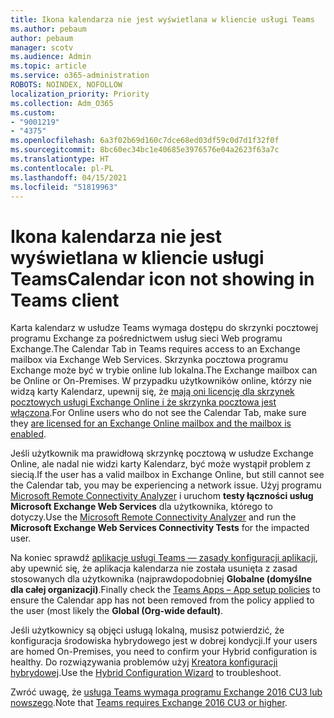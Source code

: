 ```yaml
---
title: Ikona kalendarza nie jest wyświetlana w kliencie usługi Teams
ms.author: pebaum
author: pebaum
manager: scotv
ms.audience: Admin
ms.topic: article
ms.service: o365-administration
ROBOTS: NOINDEX, NOFOLLOW
localization_priority: Priority
ms.collection: Adm_O365
ms.custom:
- "9001219"
- "4375"
ms.openlocfilehash: 6a3f02b69d160c7dce68ed03df59c0d7d1f32f0f
ms.sourcegitcommit: 8bc60ec34bc1e40685e3976576e04a2623f63a7c
ms.translationtype: HT
ms.contentlocale: pl-PL
ms.lasthandoff: 04/15/2021
ms.locfileid: "51819963"
---
```

# <a name="calendar-icon-not-showing-in-teams-client"></a><span data-ttu-id="0b94d-102">Ikona kalendarza nie jest wyświetlana w kliencie usługi Teams</span><span class="sxs-lookup"><span data-stu-id="0b94d-102">Calendar icon not showing in Teams client</span></span>

<span data-ttu-id="0b94d-103">Karta kalendarz w usłudze Teams wymaga dostępu do skrzynki pocztowej programu Exchange za pośrednictwem usług sieci Web programu Exchange.</span><span class="sxs-lookup"><span data-stu-id="0b94d-103">The Calendar Tab in Teams requires access to an Exchange mailbox via Exchange Web Services.</span></span> <span data-ttu-id="0b94d-104">Skrzynka pocztowa programu Exchange może być w trybie online lub lokalna.</span><span class="sxs-lookup"><span data-stu-id="0b94d-104">The Exchange mailbox can be Online or On-Premises.</span></span> <span data-ttu-id="0b94d-105">W przypadku użytkowników online, którzy nie widzą karty Kalendarz, upewnij się, że [mają oni licencję dla skrzynek pocztowych usługi Exchange Online i że skrzynka pocztowa jest włączona](https://docs.microsoft.com/exchange/recipients-in-exchange-online/create-user-mailboxes).</span><span class="sxs-lookup"><span data-stu-id="0b94d-105">For Online users who do not see the Calendar Tab, make sure they [are licensed for an Exchange Online mailbox and the mailbox is enabled](https://docs.microsoft.com/exchange/recipients-in-exchange-online/create-user-mailboxes).</span></span>

<span data-ttu-id="0b94d-106">Jeśli użytkownik ma prawidłową skrzynkę pocztową w usłudze Exchange Online, ale nadal nie widzi karty Kalendarz, być może wystąpił problem z siecią.</span><span class="sxs-lookup"><span data-stu-id="0b94d-106">If the user has a valid mailbox in Exchange Online, but still cannot see the Calendar tab, you may be experiencing a network issue.</span></span> <span data-ttu-id="0b94d-107">Użyj programu [Microsoft Remote Connectivity Analyzer](https://testconnectivity.microsoft.com/) i uruchom **testy łączności usług Microsoft Exchange Web Services** dla użytkownika, którego to dotyczy.</span><span class="sxs-lookup"><span data-stu-id="0b94d-107">Use the [Microsoft Remote Connectivity Analyzer](https://testconnectivity.microsoft.com/) and run the **Microsoft Exchange Web Services Connectivity Tests** for the impacted user.</span></span>

<span data-ttu-id="0b94d-108">Na koniec sprawdź [aplikacje usługi Teams — zasady konfiguracji aplikacji](https://admin.teams.microsoft.com/policies/app-setup), aby upewnić się, że aplikacja kalendarza nie została usunięta z zasad stosowanych dla użytkownika (najprawdopodobniej **Globalne (domyślne dla całej organizacji)**.</span><span class="sxs-lookup"><span data-stu-id="0b94d-108">Finally check the [Teams Apps – App setup policies](https://admin.teams.microsoft.com/policies/app-setup) to ensure the Calendar app has not been removed from the policy applied to the user (most likely the **Global (Org-wide default)**.</span></span>

<span data-ttu-id="0b94d-109">Jeśli użytkownicy są objęci usługą lokalną, musisz potwierdzić, że konfiguracja środowiska hybrydowego jest w dobrej kondycji.</span><span class="sxs-lookup"><span data-stu-id="0b94d-109">If your users are homed On-Premises, you need to confirm your Hybrid configuration is healthy.</span></span> <span data-ttu-id="0b94d-110">Do rozwiązywania problemów użyj [Kreatora konfiguracji hybrydowej](https://docs.microsoft.com/exchange/hybrid-deployment/hybrid-agent).</span><span class="sxs-lookup"><span data-stu-id="0b94d-110">Use the [Hybrid Configuration Wizard](https://docs.microsoft.com/exchange/hybrid-deployment/hybrid-agent) to troubleshoot.</span></span>

<span data-ttu-id="0b94d-111">Zwróć uwagę, że [usługa Teams wymaga programu Exchange 2016 CU3 lub nowszego](https://docs.microsoft.com/microsoftteams/exchange-teams-interact).</span><span class="sxs-lookup"><span data-stu-id="0b94d-111">Note that [Teams requires Exchange 2016 CU3 or higher](https://docs.microsoft.com/microsoftteams/exchange-teams-interact).</span></span>
